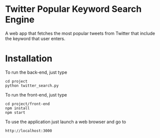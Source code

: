 # Twitter Popular Keyword Search Engine
A web app that fetches the most popular tweets from Twitter that include the keyword that user enters.

# Installation
To run the back-end, just type
```
cd project
python twitter_search.py
```
To run the front-end, just type
```
cd project/front-end
npm install
npm start
```

To use the application just launch a web browser and go to
```
http://localhost:3000
```